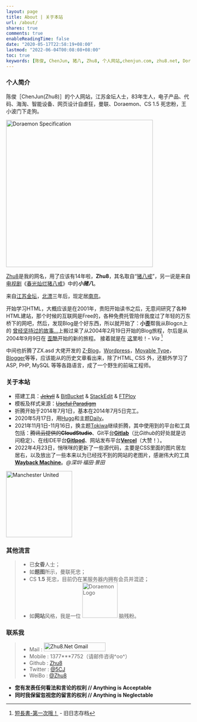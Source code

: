 ```yaml
---
layout: page
title: About | 关于本站
url: /about/
shares: true
comments: true
enableReadingTime: false
date: "2020-05-17T22:58:19+08:00"
lastmod: "2022-06-04T00:08:08+08:00"
toc: true
keywords: [陈俊, ChenJun, 猪八, Zhu8, 个人网站,chenjun.com, zhu8.net, Doraemon, 王小波, Hugo]
---
```


### 个人简介

陈俊［ChenJun(Zhu8)］的个人网站，江苏金坛人士，83年生人，电子产品、代码、海淘、智能设备、网页设计自虐狂，曼联、Doraemon、CS 1.5 死忠粉，王小波门下走狗。
<!--more-->
<img src="/images/pages/doraemon-spec.png" width="400" class="left trans" alt="Doraemon Specification" title="Doraemon Specification" />

[Zhu8](https://zhu8.net/)是我的网名，用了应该有14年啦，**Zhu8**，其名取自“[猪八戒](https://zh.wikipedia.org/wiki/%E7%8C%AA%E5%85%AB%E6%88%92 "猪八戒")”，另一说是来自[电视剧](https://zh.wikipedia.org/wiki/%E7%94%B5%E8%A7%86%E5%89%A7 "电视剧")《[春光灿烂猪八戒](https://zh.wikipedia.org/wiki/%E6%98%A5%E5%85%89%E7%81%BF%E7%83%82%E7%8C%AA%E5%85%AB%E6%88%92 "春光灿烂猪八戒")》中的***小猪八***。

来自[江苏](https://zh.wikipedia.org/wiki/%E6%B1%9F%E8%8B%8F "江苏")[金坛](https://zh.wikipedia.org/wiki/%E9%87%91%E5%9D%9B "金坛")，[北漂](https://zh.wikipedia.org/wiki/%E5%8C%97%E6%BC%82 "北漂")三年后，现定居[南京](https://zh.wikipedia.org/wiki/%E5%8D%97%E4%BA%AC "南京")。

开始学习HTML，大概应该是在2001年，贵阳开始读书之后，无意间研究了各种HTML建站，那个时候的互联网是Free的，各种免费托管陪伴我度过了年轻的万东桥下的网吧，然后，发现Blog是个好东西，所以就开始了：**小歪**帮我从Blogcn上的 [曾经坚持过的故事…](https://zhu8.blogone.net)上搬过来了从2004年2月19日开始的Blog旅程，尔后是从2004年9月9日在 [歪酷](https://zhu8.yculblog.com)开始的新的旅程。 接着就是在 [这里](https://www.4thway.cn)啦！- *Via* [^1]

中间也折腾了ZX.asd 大佬开发的 [Z-Blog](https://www.rainbowsoft.org)，[Wordpress](https://wordpress.org)，[Movable Type](https://movabletype.org)，[Blogger](https://www.blogger.com)等等，应该能从的历史文章看出来，除了HTML, CSS 外，还额外学习了ASP, PHP, MySQL 等等各路语言，成了一个野生的前端工程师。

### 关于本站

* 搭建工具：~~[Jekyll](https://jekyllrb.com/)~~ & [BitBucket](https://bitbucket.org/) & [StackEdit](https://stackedit.io/) & [FTPloy](https://ftploy.com/)
* 模板及样式来源：~~[Useful Paradigm](https://usefulparadigm.com/)~~
* 折腾开始于2014年7月1日，基本在2014年7月5日完工。
* 2020年5月17日，用[Hugo](https://gohugo.io/)和主题[Daily](https://github.com/amazingrise/hugo-theme-diary)。
* 2021年11月1日-11月16日，换主题[Tokiwa](https://github.com/heyeshuang/hugo-theme-tokiwa)继续折腾，其中使用到的平台和工具包括：~~腾讯云提供的**CloudStudio**~~、Git平台[**Gitlab**](https://gitlab.com/)（比*Github*的好处就是访问稳定）、在线IDE平台[**Gitlpod**](https://gitpod.io/)、网站发布平台[**Vercel**](https://vercel.com/)（大赞！）。
* 2022年4月23日，悄咪咪的更新了一些源代码，主要是CSS里面的图片居左居右，以及放出了一些本来以为已经找不到的网站的老图片，感谢伟大的工具[**Wayback Machine**](https://web.archive.org/web/20060614054822/https://219.141.36.145/school/UploadFiles/20041115162230783.jpg)。*@深圳·福田·景田*

<img src="/images/pages/ManUtd.png" width="180" class="right trans" alt="Manchester United" title="Manchester United" />

### 其他流言

> * 已**女昏**人士；
> * 如**题图**所示，曼联死忠；
> * CS **1.5** 死忠，目前仍在某服务器内拥有会员并混迹；
> * 如**网站**风格，我是一位 <img src="/images/pages/doraemon-logo-small.png" width="96" class="pure" alt="Doraemon Logo" title="Doraemon Logo" /> 脑残粉。

### 联系我

> -   Mail : <a href="mailto:%7A%68%75%38%2E%6E%65%74%40%67%6D%61%69%6C%2E%63%6F%6D"><img src="/images/pages/gmail.png" width="168" height="24" class="pure" alt="Zhu8.Net Gmail" title="Zhu8.Net Gmail" /></a><!-- zhu8 dot net at gmail dot com -->
> -   Mobile : 1377\*\*\*7752（请邮件咨询\^oo\^）
> -   Github : [Zhu8](https://github.com/zhu8)
> -   Twitter : [@5CJ](https://twitter.com/5CJ)
> -   WeiBo : [@Zhu8](https://weibo.com/zhu8)

-   **您有发表任何看法和言论的权利 // Anything is Acceptable**
-   **同时我保留忽视您的留言的权利 // Anything is Neglectable**

[^1]: [短長書-第一次哦！][2] - 旧日志存档

[2]:https://zhu8.net/old/post/1.html "短長書-第一次哦！"